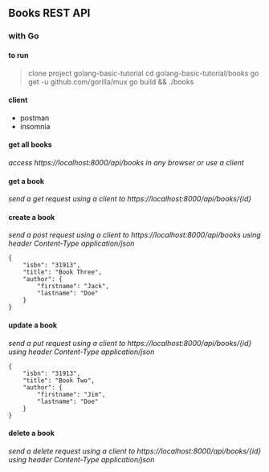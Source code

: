 ## Books REST API
### with Go

#### to run
> clone project golang-basic-tutorial
> cd golang-basic-tutorial/books
> go get -u github.com/gorilla/mux
> go build && ./books

#### client
- postman
- insomnia

#### get all books
*access https://localhost:8000/api/books in any browser or use a client*

#### get a book
*send a get request using a client to https://localhost:8000/api/books/{id}*

#### create a book
*send a post request using a client to https://localhost:8000/api/books using header Content-Type application/json*

```
{
	"isbn": "31913",
	"title": "Book Three",
	"author": {
		"firstname": "Jack",
		"lastname": "Doe"
	}
}
```

#### update a book
*send a put request using a client to https://localhost:8000/api/books/{id} using header Content-Type application/json*

```
{
	"isbn": "31913",
	"title": "Book Two",
	"author": {
		"firstname": "Jim",
		"lastname": "Doe"
	}
}
```

#### delete a book
*send a delete request using a client to https://localhost:8000/api/books/{id} using header Content-Type application/json*
